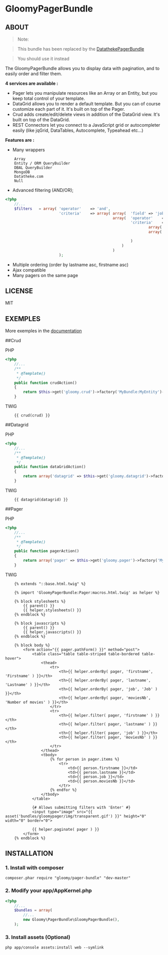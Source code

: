 GloomyPagerBundle
=================

ABOUT
-----

> Note:

> This bundle has been replaced by the [DatathekePagerBundle](https://github.com/datatheke/DatathekePagerBundle)

> You should use it instead

The GloomyPagerBundle allows you to display data with pagination, and to easily order and filter them.

**4 services are available :**
- Pager lets you manipulate resources like an Array or an Entity, but you keep total control of your template.
- DataGrid allows you to render a default template. But you can of course customize each part of it. It's built on top of the Pager.
- Crud adds create/edit/delete views in addition of the DataGrid view. It's built on top of the DataGrid.
- REST Connectors let you connect to a JavaScript grid or autocompleter easily (like jqGrid, DataTables, Autocomplete, Typeahead etc...)

**Features are :**
- Many wrappers
```
    Array
    Entity / ORM QueryBuilder
    DBAL QueryBuilder
    MongoDB
    Datatheke.com
    Null
```

- Advanced filtering (AND/OR);
``` php
<?php
    //...
    $filters   = array( 'operator'    => 'and',
                        'criteria'    => array( array(  'field' => 'job', 'operator' => 'contains', 'value' => 'Director' ),
                                                array(  'operator'    => 'or',
                                                        'criteria'    => array(
                                                                array( 'field' => 'firstname', 'operator' => 'contains', 'value' => 'y' ),
                                                                array( 'field' => 'moviesNb', 'operator' => 'less', 'value' => 30 ),

                                                        )
                                                    )
                                                )
                        );
```

- Multiple ordering (order by lastname asc, firstname asc)
- Ajax compatible
- Many pagers on the same page

LICENSE
-------

MIT

EXEMPLES
--------
More exemples in the [documentation](https://github.com/iamluc/GloomyPagerBundle/tree/master/Resources/doc)

##Crud

PHP

``` php
<?php
    //...
    /**
     * @Template()
     */
    public function crudAction()
    {
        return $this->get('gloomy.crud')->factory('MyBundle:MyEntity')->handle();
    }
```

TWIG

``` html+django
    {{ crud(crud) }}
```

##Datagrid

PHP

``` php
<?php
    //...
    /**
     * @Template()
     */
    public function dataGridAction()
    {
        return array('datagrid' => $this->get('gloomy.datagrid')->factory('MyBundle:MyEntity'));
    }
```

TWIG

``` html+django
    {{ datagrid(datagrid) }}
```

##Pager

PHP

``` php
<?php
    //...
    /**
     * @Template()
     */
    public function pagerAction()
    {
        return array('pager' => $this->get('gloomy.pager')->factory('MyBundle:MyEntity'));
    }
```

TWIG

``` html+django
    {% extends "::base.html.twig" %}

    {% import 'GloomyPagerBundle:Pager:macros.html.twig' as helper %}

    {% block stylesheets %}
        {{ parent() }}
        {{ helper.stylesheets() }}
    {% endblock %}

    {% block javascripts %}
        {{ parent() }}
        {{ helper.javascripts() }}
    {% endblock %}

    {% block body %}
        <form action="{{ pager.pathForm() }}" method="post">
            <table class="table table-striped table-bordered table-hover">
                <thead>
                    <tr>
                        <th>{{ helper.orderBy( pager, 'firstname', 'Firstname' ) }}</th>
                        <th>{{ helper.orderBy( pager, 'lastname', 'Lastname' ) }}</th>
                        <th>{{ helper.orderBy( pager, 'job', 'Job' ) }}</th>
                        <th>{{ helper.orderBy( pager, 'moviesNb', 'Number of movies' ) }}</th>
                    </tr>
                    <tr>
                        <th>{{ helper.filter( pager, 'firstname' ) }}</th>
                        <th>{{ helper.filter( pager, 'lastname' ) }}</th>
                        <th>{{ helper.filter( pager, 'job' ) }}</th>
                        <th>{{ helper.filter( pager, 'moviesNb' ) }}</th>
                    </tr>
                </thead>
                <tbody>
                    {% for person in pager.items %}
                        <tr>
                            <td>{{ person.firstname }}</td>
                            <td>{{ person.lastname }}</td>
                            <td>{{ person.job }}</td>
                            <td>{{ person.moviesNb }}</td>
                        </tr>
                    {% endfor %}
                </tbody>
            </table>

            {# Allows submitting filters with 'Enter' #}
            <input type="image" src="{{ asset('bundles/gloomypager/img/transparent.gif') }}" height="0" width="0" border="0">

            {{ helper.paginate( pager ) }}
        </form>
    {% endblock %}
```

INSTALLATION
------------

### 1. Install with composer

    composer.phar require "gloomy/pager-bundle" "dev-master"

### 2. Modify your app/AppKernel.php

``` php
<?php
    //...
    $bundles = array(
        //...
        new Gloomy\PagerBundle\GloomyPagerBundle(),
    );
```

### 3. Install assets (Optional)

    php app/console assets:install web --symlink
